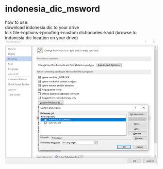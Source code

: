 # indonesia_dic_msword
how to use:<br>
download indonesia.dic to your drive <br/>
klik file->options->proofing->custom dictionaries->add (browse to indonesia.dic location on your drive)
![alt text](https://github.com/myindrata/indonesia_dic_msword/blob/058511a399f9fce826736da0e93f3dc760898e81/how%20to.png)
